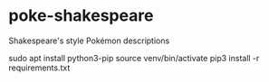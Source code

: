 # poke-shakespeare
Shakespeare's style Pokémon descriptions

sudo apt install python3-pip
source venv/bin/activate
pip3 install -r requirements.txt
